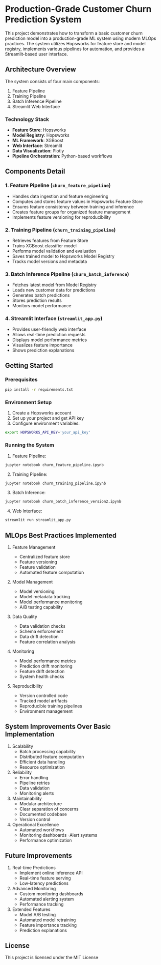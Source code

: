 # Production-Grade Customer Churn Prediction System

This project demonstrates how to transform a basic customer churn prediction model into a production-grade ML system using modern MLOps practices. The system utilizes Hopsworks for feature store and model registry, implements various pipelines for automation, and provides a Streamlit-based user interface.

## Architecture Overview

The system consists of four main components:
1. Feature Pipeline
2. Training Pipeline
3. Batch Inference Pipeline
4. Streamlit Web Interface

### Technology Stack
- **Feature Store**: Hopsworks
- **Model Registry**: Hopsworks
- **ML Framework**: XGBoost
- **Web Interface**: Streamlit
- **Data Visualization**: Plotly
- **Pipeline Orchestration**: Python-based workflows

## Components Detail

### 1. Feature Pipeline (`churn_feature_pipeline`)
- Handles data ingestion and feature engineering
- Computes and stores feature values in Hopsworks Feature Store
- Ensures feature consistency between training and inference
- Creates feature groups for organized feature management
- Implements feature versioning for reproducibility

### 2. Training Pipeline (`churn_training_pipeline`)
- Retrieves features from Feature Store
- Trains XGBoost classifier model
- Performs model validation and evaluation
- Saves trained model to Hopsworks Model Registry
- Tracks model versions and metadata

### 3. Batch Inference Pipeline (`churn_batch_inference`)
- Fetches latest model from Model Registry
- Loads new customer data for predictions
- Generates batch predictions
- Stores prediction results
- Monitors model performance

### 4. Streamlit Interface (`streamlit_app.py`)
- Provides user-friendly web interface
- Allows real-time prediction requests
- Displays model performance metrics
- Visualizes feature importance
- Shows prediction explanations

## **Getting Started**

### **Prerequisites**
```sh
pip install -r requirements.txt
```

### **Environment Setup**
1. Create a Hopsworks account
2. Set up your project and get API key
3. Configure environment variables:

```sh
export HOPSWORKS_API_KEY='your_api_key'
```

### **Running the System**
1. Feature Pipeline:

```sh
jupyter notebook churn_feature_pipeline.ipynb
```

2. Training Pipeline:

```sh
jupyter notebook churn_training_pipeline.ipynb
```

3. Batch Inference:

```sh
jupyter notebook churn_batch_inference_version2.ipynb
```

4. Web Interface:

```sh
streamlit run streamlit_app.py
```

## **MLOps Best Practices Implemented**

1. Feature Management
    - Centralized feature store
    - Feature versioning
    - Feature validation
    - Automated feature computation

2. Model Management
    - Model versioning
    - Model metadata tracking
    - Model performance monitoring
    - A/B testing capability

3. Data Quality
    - Data validation checks
    - Schema enforcement
    - Data drift detection
    - Feature correlation analysis

4. Monitoring
    - Model performance metrics
    - Prediction drift monitoring
    - Feature drift detection
    - System health checks

5. Reproducibility
    - Version controlled code
    - Tracked model artifacts
    - Reproducible training pipelines
    - Environment management


## **System Improvements Over Basic Implementation**

1. Scalability
    - Batch processing capability
    - Distributed feature computation
    - Efficient data handling
    - Resource optimization
2. Reliability
    - Error handling
    - Pipeline retries
    - Data validation
    - Monitoring alerts
3. Maintainability
    - Modular architecture
    - Clear separation of concerns
    - Documented codebase
    - Version control
4. Operational Excellence
    - Automated workflows
    - Monitoring dashboards
    -Alert systems
    - Performance optimization

## **Future Improvements**

1. Real-time Predictions
    - Implement online inference API
    - Real-time feature serving
    - Low-latency predictions
2. Advanced Monitoring
    - Custom monitoring dashboards
    - Automated alerting system
    - Performance tracking
3. Extended Features
    - Model A/B testing
    - Automated model retraining
    - Feature importance tracking
    - Prediction explanations

## **License**
This project is licensed under the MIT License
